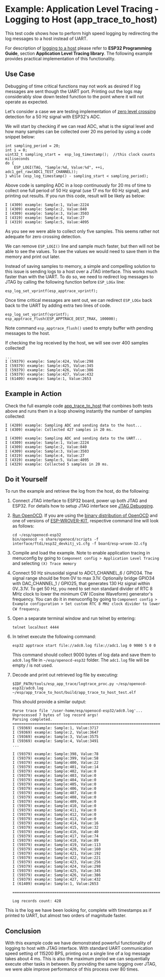 # Example: Application Level Tracing - Logging to Host (app_trace_to_host)

This test code shows how to perform high speed logging by redirecting the log messages to a host instead of UART.

For description of [logging to a host](https://esp-idf.readthedocs.io/en/latest/api-guides/app_trace.html#logging-to-host) please refer to **ESP32 Programming Guide**, section **Application Level Tracing library**. The following example provides practical implementation of this functionality.


## Use Case

Debugging of time critical functions may not work as desired if log messages are sent though the UART port. Printing out the logs may considerably slow down tested function to the point where it will not operate as expected.

Let's consider a case we are testing implementation of [zero level crossing](https://en.wikipedia.org/wiki/Zero_crossing) detection for a 50 Hz signal with ESP32's ADC. 

We will start by checking if we can read ADC, what is the signal level and how many samples can be collected over 20 ms period by using a code snippet below:

```
int sampling_period = 20;
int i = 0;
uint32_t sampling_start =  esp_log_timestamp();  //this clock counts miliseconds
do {
    ESP_LOGI(TAG, "Sample:%d, Value:%d", ++i, adc1_get_raw(ADC1_TEST_CHANNEL));
} while (esp_log_timestamp() - sampling_start < sampling_period);
```

Above code is sampling ADC in a loop continuously for 20 ms of time to collect one full period of 50 Hz signal (use 17 ms for 60 Hz signal), and printing out results. If you run this code, result will be likely as below:

```
I (4309) example: Sample:1, Value:2224
I (4309) example: Sample:2, Value:840
I (4309) example: Sample:3, Value:3503
I (4319) example: Sample:4, Value:27
I (4319) example: Sample:5, Value:4095
```

As you see we were able to collect only five samples. This seems rather not adequate for zero crossing detection. 

We can remove `ESP_LOGI()` line and sample much faster, but then will not be able to see the values. To see the values we would need to save them in the memory and print out later.

Instead of saving samples to memory, a simple and compelling solution to this issue is sending logs to a host over a JTAG interface. This works much faster than with the UART. To do so, we need to redirect log messages to JTAG by calling the following function before `ESP_LOGx` line:

```
esp_log_set_vprintf(esp_apptrace_vprintf);
```

Once time critical messages are sent out, we can redirect `ESP_LOGx` back back to the UART by adding extra two lines of code. 

```
esp_log_set_vprintf(vprintf);
esp_apptrace_flush(ESP_APPTRACE_DEST_TRAX, 100000);
```

Note command `esp_apptrace_flush()` used to empty buffer with pending messages to the host.

If checking the log received by the host, we will see over 400 samples collected!

```
...
I (59379) example: Sample:424, Value:298
I (59379) example: Sample:425, Value:345
I (59379) example: Sample:426, Value:386
I (59379) example: Sample:427, Value:432
I (61409) example: Sample:1, Value:2653
```


## Example in Action

Check the full example code [app_trace_to_host](main/app_trace_to_host_test.c) that combines both tests above and runs them in a loop showing instantly the number of samples collected:

```
I (4289) example: Sampling ADC and sending data to the host...
I (4309) example: Collected 427 samples in 20 ms.

I (4309) example: Sampling ADC and sending data to the UART...
I (4309) example: Sample:1, Value:2224
I (4309) example: Sample:2, Value:840
I (4309) example: Sample:3, Value:3503
I (4319) example: Sample:4, Value:27
I (4319) example: Sample:5, Value:4095
I (4329) example: Collected 5 samples in 20 ms.
```


## Do it Yourself

To run the example and retrieve the log from the host, do the following:

1.  Connect JTAG interface to ESP32 board, power up both JTAG and ESP32. For details how to setup JTAG interface see [JTAG Debugging](https://esp-idf.readthedocs.io/en/latest/api-guides/jtag-debugging/index.html). 

2.  [Run OpenOCD](https://esp-idf.readthedocs.io/en/latest/api-guides/jtag-debugging/index.html#run-openocd). If you are using the [binary distribution of OpenOCD](https://esp-idf.readthedocs.io/en/latest/api-guides/jtag-debugging/index.html#jtag-debugging-setup-openocd) and one of versions of [ESP-WROVER-KIT](https://esp-idf.readthedocs.io/en/latest/hw-reference/modules-and-boards.html#esp32-wrover-kit-v1-esp32-devkitj-v1), respective command line will look as follows:

    ```
    cd ~/esp/openocd-esp32
    bin/openocd -s share/openocd/scripts -f interface/ftdi/esp32_devkitj_v1.cfg -f board/esp-wroom-32.cfg
    ```

3.  Compile and load the example. Note to enable application tracing in menuconfig by going to `Component config > Application Level Tracing` and selecting `(X) Trace memory` 

4.  Connect 50 Hz sinusoidal signal to ADC1_CHANNEL_6 / GPIO34. The signal range should be from 0V to max 3.1V. Optionally bridge GPIO34 with DAC_CHANNEL_1 / GPIO25, that generates 130 Hz signal within 0V..3.1V. To get 50 Hz, you need to set non standard divider of RTC 8 MHz clock to lower the minimum CW (Cosine Waveform) generator's frequency. You can do it in menuconfig by going to `Component config > Example configuration > Set custom RTC 8 MHz clock divider to lower CW frequency`.

5.  Open a separate terminal window and run telnet by entering:

    ```
    telnet localhost 4444
    ``` 

6.  In telnet execute the following command:

    ```
    esp32 apptrace start file://adc0.log file://adc1.log 0 9000 5 0 0
    ```

    This command should collect 9000 bytes of log data and save them to `adc0.log` file in `~/esp/openocd-esp32` folder. The `adc1.log` file will be empty / is not used.

7.  Decode and print out retrieved log file by executing:

    ```
    $IDF_PATH/tools/esp_app_trace/logtrace_proc.py ~/esp/openocd-esp32/adc0.log ~/esp/app_trace_to_host/build/app_trace_to_host_test.elf
    ```

    This should provide a similar output:

    ```
    Parse trace file '/user-home/esp/openocd-esp32/adc0.log'...
    Unprocessed 7 bytes of log record args!
    Parsing completed.
    ====================================================================
    I (59369) example: Sample:1, Value:3717
    I (59369) example: Sample:2, Value:3647
    I (59369) example: Sample:3, Value:3575
    I (59369) example: Sample:4, Value:3491
    ...

    I (59379) example: Sample:398, Value:78
    I (59379) example: Sample:399, Value:58
    I (59379) example: Sample:400, Value:22
    I (59379) example: Sample:401, Value:14
    I (59379) example: Sample:402, Value:0
    I (59379) example: Sample:403, Value:0
    I (59379) example: Sample:404, Value:0
    I (59379) example: Sample:405, Value:0
    I (59379) example: Sample:406, Value:0
    I (59379) example: Sample:407, Value:0
    I (59379) example: Sample:408, Value:0
    I (59379) example: Sample:409, Value:0
    I (59379) example: Sample:410, Value:0
    I (59379) example: Sample:411, Value:0
    I (59379) example: Sample:412, Value:0
    I (59379) example: Sample:413, Value:0
    I (59379) example: Sample:414, Value:16
    I (59379) example: Sample:415, Value:32
    I (59379) example: Sample:416, Value:40
    I (59379) example: Sample:417, Value:74
    I (59379) example: Sample:418, Value:89
    I (59379) example: Sample:419, Value:113
    I (59379) example: Sample:420, Value:160
    I (59379) example: Sample:421, Value:192
    I (59379) example: Sample:422, Value:221
    I (59379) example: Sample:423, Value:256
    I (59379) example: Sample:424, Value:298
    I (59379) example: Sample:425, Value:345
    I (59379) example: Sample:426, Value:386
    I (59379) example: Sample:427, Value:432
    I (61409) example: Sample:1, Value:2653

    ====================================================================

    Log records count: 428
    ```

This is the log we have been looking for, complete with timestamps as if printed to UART, but almost two orders of magnitude faster.


## Conclusion

With this example code we have demonstrated powerful functionality of logging to host with JTAG interface. With standard UART communication speed setting of 115200 BPS, printing out a single line of a log message takes about 4 ms. This is also the maximum period we can sequentially execute other tasks in between. By providing the same logging over JTAG, we were able improve performance of this process over 80 times.


